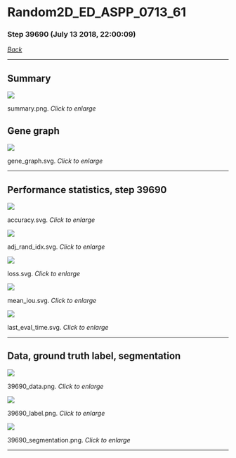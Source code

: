 # Random2D_ED_ASPP_0713_61

### Step 39690 (July 13 2018, 22:00:09)

[_Back_](..)

---

## Summary

<div class="images"><a href="media/summary.png"><img  src="media/summary.png" align="center"></a><p>summary.png. <i>Click to enlarge</i></p></div>

## Gene graph

<div class="images"><a href="media/gene_graph.svg"><img  src="media/gene_graph.svg" align="center"></a><p>gene_graph.svg. <i>Click to enlarge</i></p></div>

---

## Performance statistics, step 39690

<div class="images"><a href="media/accuracy.svg"><img class="mini" src="media/accuracy.svg" align="center"></a><p>accuracy.svg. <i>Click to enlarge</i></p></div>
<div class="images"><a href="media/adj_rand_idx.svg"><img class="mini" src="media/adj_rand_idx.svg" align="center"></a><p>adj_rand_idx.svg. <i>Click to enlarge</i></p></div>
<div class="images"><a href="media/loss.svg"><img class="mini" src="media/loss.svg" align="center"></a><p>loss.svg. <i>Click to enlarge</i></p></div>
<div class="images"><a href="media/mean_iou.svg"><img class="mini" src="media/mean_iou.svg" align="center"></a><p>mean_iou.svg. <i>Click to enlarge</i></p></div>
<div class="images"><a href="media/last_eval_time.svg"><img class="mini" src="media/last_eval_time.svg" align="center"></a><p>last_eval_time.svg. <i>Click to enlarge</i></p></div>

---

## Data, ground truth label, segmentation

<div class="images"><a href="media/39690_data.png"><img class="mini" src="media/39690_data.png" align="center"></a><p>39690_data.png. <i>Click to enlarge</i></p></div>
<div class="images"><a href="media/39690_label.png"><img class="mini" src="media/39690_label.png" align="center"></a><p>39690_label.png. <i>Click to enlarge</i></p></div>
<div class="images"><a href="media/39690_segmentation.png"><img class="mini" src="media/39690_segmentation.png" align="center"></a><p>39690_segmentation.png. <i>Click to enlarge</i></p></div>

---


